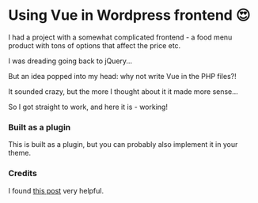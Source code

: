 # Using Vue in Wordpress frontend 😍

I had a project with a somewhat complicated frontend - a food menu product with tons of options that affect the price etc.

I was dreading going back to jQuery...

But an idea popped into my head: why not write Vue in the PHP files?!

It sounded crazy, but the more I thought about it it made more sense...

So I got straight to work, and here it is - working!

### Built as a plugin

This is built as a plugin, but you can probably also implement it in your theme.

### Credits

I found [this post](https://dev.to/workingwebsites/using-vue-in-wordpress-1b9l) very helpful.

